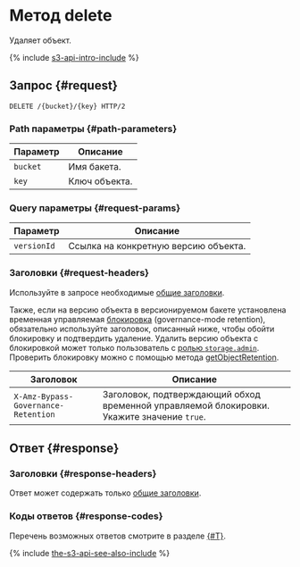 # Метод delete

Удаляет объект.

{% include [s3-api-intro-include](../../../../_includes/storage/s3-api-intro-include.md) %}

## Запрос {#request}

```http
DELETE /{bucket}/{key} HTTP/2
```

### Path параметры {#path-parameters}

Параметр | Описание
----- | -----
`bucket` | Имя бакета.
`key` | Ключ объекта.

### Query параметры {#request-params}

Параметр | Описание
----- | -----
`versionId` | Ссылка на конкретную версию объекта.

### Заголовки {#request-headers}

Используйте в запросе необходимые [общие заголовки](../common-request-headers.md).

Также, если на версию объекта в версионируемом бакете установлена временная управляемая [блокировка](../../../concepts/object-lock.md) (governance-mode retention), обязательно используйте заголовок, описанный ниже, чтобы обойти блокировку и подтвердить удаление. Удалить версию объекта с блокировкой может только пользователь с [ролью `storage.admin`](../../../security/index.md). Проверить блокировку можно с помощью метода [getObjectRetention](getobjectretention.md).

Заголовок | Описание
--- | ---
`X-Amz-Bypass-Governance-Retention` | Заголовок, подтверждающий обход временной управляемой блокировки. Укажите значение `true`.


## Ответ {#response}

### Заголовки {#response-headers}

Ответ может содержать только [общие заголовки](../common-response-headers.md).

### Коды ответов {#response-codes}

Перечень возможных ответов смотрите в разделе [{#T}](../response-codes.md).

{% include [the-s3-api-see-also-include](../../../../_includes/storage/the-s3-api-see-also-include.md) %}